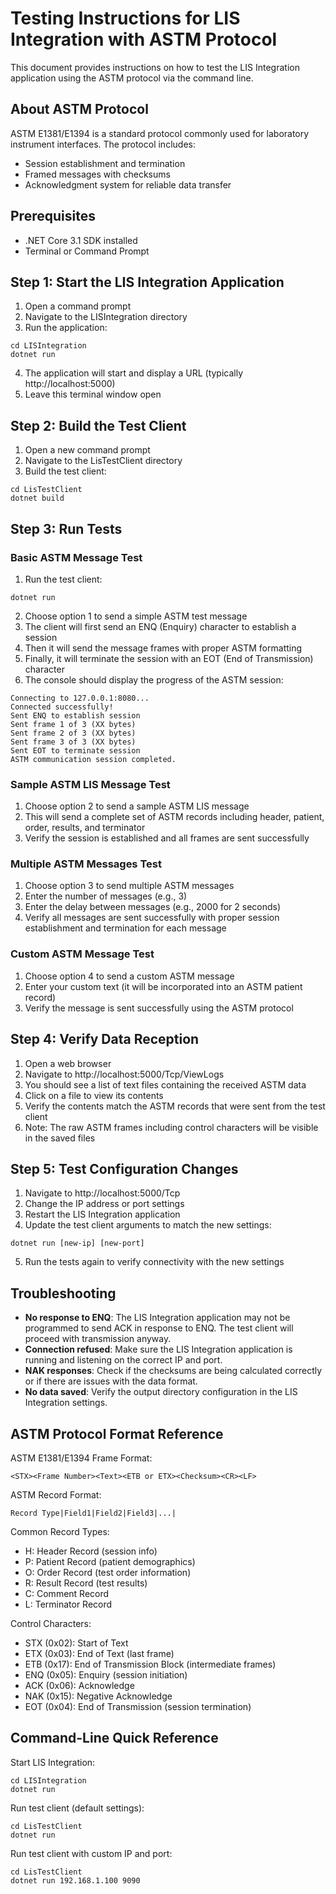 # Testing Instructions for LIS Integration with ASTM Protocol

This document provides instructions on how to test the LIS Integration application using the ASTM protocol via the command line.

## About ASTM Protocol

ASTM E1381/E1394 is a standard protocol commonly used for laboratory instrument interfaces. The protocol includes:

- Session establishment and termination
- Framed messages with checksums
- Acknowledgment system for reliable data transfer

## Prerequisites

- .NET Core 3.1 SDK installed
- Terminal or Command Prompt

## Step 1: Start the LIS Integration Application

1. Open a command prompt
2. Navigate to the LISIntegration directory
3. Run the application:

```
cd LISIntegration
dotnet run
```

4. The application will start and display a URL (typically http://localhost:5000)
5. Leave this terminal window open

## Step 2: Build the Test Client

1. Open a new command prompt
2. Navigate to the LisTestClient directory
3. Build the test client:

```
cd LisTestClient
dotnet build
```

## Step 3: Run Tests

### Basic ASTM Message Test

1. Run the test client:

```
dotnet run
```

2. Choose option 1 to send a simple ASTM test message
3. The client will first send an ENQ (Enquiry) character to establish a session
4. Then it will send the message frames with proper ASTM formatting
5. Finally, it will terminate the session with an EOT (End of Transmission) character
6. The console should display the progress of the ASTM session:

```
Connecting to 127.0.0.1:8080...
Connected successfully!
Sent ENQ to establish session
Sent frame 1 of 3 (XX bytes)
Sent frame 2 of 3 (XX bytes)
Sent frame 3 of 3 (XX bytes)
Sent EOT to terminate session
ASTM communication session completed.
```

### Sample ASTM LIS Message Test

1. Choose option 2 to send a sample ASTM LIS message
2. This will send a complete set of ASTM records including header, patient, order, results, and terminator
3. Verify the session is established and all frames are sent successfully

### Multiple ASTM Messages Test

1. Choose option 3 to send multiple ASTM messages
2. Enter the number of messages (e.g., 3)
3. Enter the delay between messages (e.g., 2000 for 2 seconds)
4. Verify all messages are sent successfully with proper session establishment and termination for each message

### Custom ASTM Message Test

1. Choose option 4 to send a custom ASTM message
2. Enter your custom text (it will be incorporated into an ASTM patient record)
3. Verify the message is sent successfully using the ASTM protocol

## Step 4: Verify Data Reception

1. Open a web browser
2. Navigate to http://localhost:5000/Tcp/ViewLogs
3. You should see a list of text files containing the received ASTM data
4. Click on a file to view its contents
5. Verify the contents match the ASTM records that were sent from the test client
6. Note: The raw ASTM frames including control characters will be visible in the saved files

## Step 5: Test Configuration Changes

1. Navigate to http://localhost:5000/Tcp
2. Change the IP address or port settings
3. Restart the LIS Integration application
4. Update the test client arguments to match the new settings:

```
dotnet run [new-ip] [new-port]
```

5. Run the tests again to verify connectivity with the new settings

## Troubleshooting

- **No response to ENQ**: The LIS Integration application may not be programmed to send ACK in response to ENQ. The test client will proceed with transmission anyway.
- **Connection refused**: Make sure the LIS Integration application is running and listening on the correct IP and port.
- **NAK responses**: Check if the checksums are being calculated correctly or if there are issues with the data format.
- **No data saved**: Verify the output directory configuration in the LIS Integration settings.

## ASTM Protocol Format Reference

ASTM E1381/E1394 Frame Format:

```
<STX><Frame Number><Text><ETB or ETX><Checksum><CR><LF>
```

ASTM Record Format:

```
Record Type|Field1|Field2|Field3|...|
```

Common Record Types:

- H: Header Record (session info)
- P: Patient Record (patient demographics)
- O: Order Record (test order information)
- R: Result Record (test results)
- C: Comment Record
- L: Terminator Record

Control Characters:

- STX (0x02): Start of Text
- ETX (0x03): End of Text (last frame)
- ETB (0x17): End of Transmission Block (intermediate frames)
- ENQ (0x05): Enquiry (session initiation)
- ACK (0x06): Acknowledge
- NAK (0x15): Negative Acknowledge
- EOT (0x04): End of Transmission (session termination)

## Command-Line Quick Reference

Start LIS Integration:

```
cd LISIntegration
dotnet run
```

Run test client (default settings):

```
cd LisTestClient
dotnet run
```

Run test client with custom IP and port:

```
cd LisTestClient
dotnet run 192.168.1.100 9090
```
